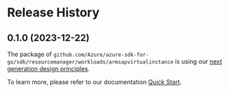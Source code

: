 # Release History

## 0.1.0 (2023-12-22)

The package of `github.com/Azure/azure-sdk-for-go/sdk/resourcemanager/workloads/armsapvirtualinstance` is using our [next generation design principles](https://azure.github.io/azure-sdk/general_introduction.html).

To learn more, please refer to our documentation [Quick Start](https://aka.ms/azsdk/go/mgmt).